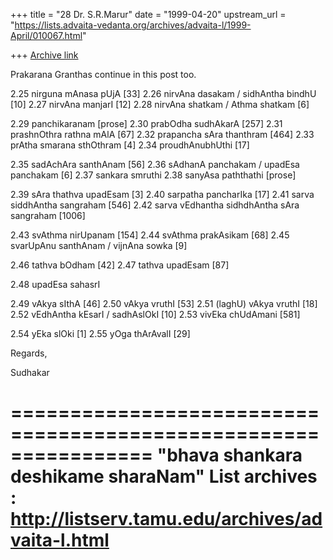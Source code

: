 +++
title = "28 Dr. S.R.Marur"
date = "1999-04-20"
upstream_url = "https://lists.advaita-vedanta.org/archives/advaita-l/1999-April/010067.html"

+++
[Archive link](https://lists.advaita-vedanta.org/archives/advaita-l/1999-April/010067.html)

Prakarana Granthas continue in this post too.


2.25    nirguna mAnasa pUjA                    [33]
2.26    nirvAna dasakam / sidhAntha bindhU     [10]
2.27    nirvAna manjarI                        [12]
2.28    nirvAna shatkam / Athma shatkam        [6]

2.29    panchikaranam                          [prose]
2.30    prabOdha sudhAkarA                     [257]
2.31    prashnOthra rathna mAlA                [67]
2.32    prapancha sAra thanthram               [464]
2.33    prAtha smarana sthOthram               [4]
2.34    proudhAnubhUthi                        [17]

2.35    sadAchAra santhAnam                    [56]
2.36    sAdhanA panchakam / upadEsa panchakam  [6]
2.37    sankara smruthi
2.38    sanyAsa paththathi                     [prose]

2.39    sAra thathva upadEsam                  [3]
2.40    sarpatha pancharIka                    [17]
2.41    sarva siddhAntha sangraham             [546]
2.42    sarva vEdhantha sidhdhAntha sAra
        sangraham                              [1006]

2.43    svAthma nirUpanam                      [154]
2.44    svAthma prakAsikam                     [68]
2.45    svarUpAnu santhAnam / vijnAna sowka    [9]

2.46    tathva bOdham                          [42]
2.47    tathva upadEsam                        [87]

2.48    upadEsa sahasrI

2.49    vAkya sIthA                            [46]
2.50    vAkya vruthI                           [53]
2.51    (laghU) vAkya vruthI                   [18]
2.52    vEdhAntha kEsarI / sadhAslOkI          [10]
2.53    vivEka chUdAmani                       [581]

2.54    yEka slOki                             [1]
2.55    yOga thArAvalI                         [29]


Regards,

Sudhakar

================================================================
"bhava shankara deshikame sharaNam"
List archives : http://listserv.tamu.edu/archives/advaita-l.html
================================================================


